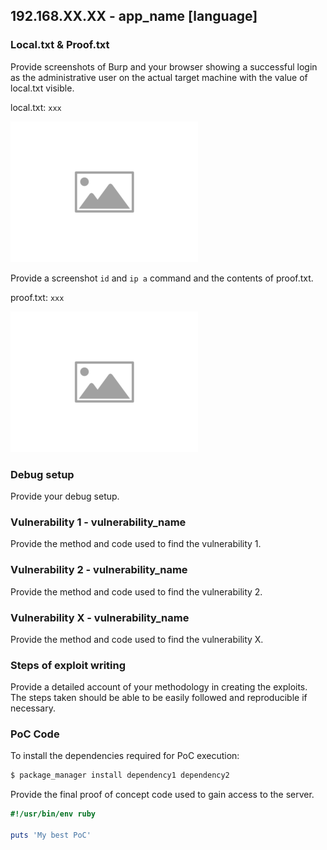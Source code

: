 ## 192.168.XX.XX - app_name [language]

### Local.txt & Proof.txt

Provide screenshots of Burp and your browser showing a successful login as the administrative user on the actual target machine with the value of local.txt visible.

local.txt: `xxx`

![local.txt](images/placeholder-image-300x225.png)

Provide a screenshot `id` and `ip a` command and the contents of proof.txt.

proof.txt: `xxx`

![proof.txt](images/placeholder-image-300x225.png)

### Debug setup

Provide your debug setup.

### Vulnerability 1 - vulnerability_name

Provide the method and code used to find the vulnerability 1.

### Vulnerability 2 - vulnerability_name

Provide the method and code used to find the vulnerability 2.

### Vulnerability X - vulnerability_name

Provide the method and code used to find the vulnerability X.

### Steps of exploit writing

Provide a detailed account of your methodology in creating the exploits. The steps taken
should be able to be easily followed and reproducible if necessary.

### PoC Code

To install the dependencies required for PoC execution:

```default
$ package_manager install dependency1 dependency2
```

Provide the final proof of concept code used to gain access to the server.

```ruby
#!/usr/bin/env ruby

puts 'My best PoC'
```
